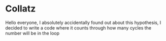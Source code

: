 # Collatz
Hello everyone, I absolutely accidentally found out about this hypothesis, I decided to write a code where it counts through how many cycles the number will be in the loop
